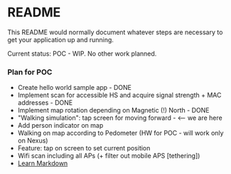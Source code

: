# README #

This README would normally document whatever steps are necessary to get your application up and running.

Current status: POC - WIP. No other work planned.

### Plan for POC ###

* Create hello world sample app - DONE
* Implement scan for accessible HS and acquire signal strength + MAC addresses - DONE
* Implement map rotation depending on Magnetic (!) North - DONE
* "Walking simulation": tap screen for moving forward - <-- we are here
* Add person indicator on map
* Walking on map according to Pedometer (HW for POC - will work only on Nexus) 
* Feature: tap on screen to set current position
* Wifi scan including all APs (+ filter out mobile APS [tethering])
* [Learn Markdown](https://bitbucket.org/tutorials/markdowndemo)